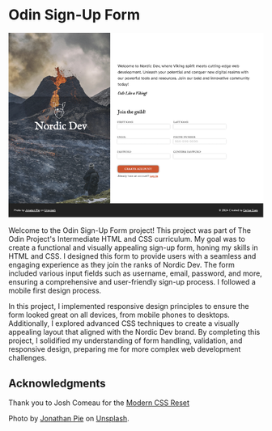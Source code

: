 # Odin Sign-Up Form

![Preview of site](sign-up-page-preview.png)

Welcome to the Odin Sign-Up Form project! This project was part of The Odin Project's Intermediate HTML and CSS curriculum. My goal was to create a functional and visually appealing sign-up form, honing my skills in HTML and CSS. I designed this form to provide users with a seamless and engaging experience as they join the ranks of Nordic Dev. The form included various input fields such as username, email, password, and more, ensuring a comprehensive and user-friendly sign-up process. I followed a mobile first design process.

In this project, I implemented responsive design principles to ensure the form looked great on all devices, from mobile phones to desktops. Additionally, I explored advanced CSS techniques to create a visually appealing layout that aligned with the Nordic Dev brand. By completing this project, I solidified my understanding of form handling, validation, and responsive design, preparing me for more complex web development challenges.

## Acknowledgments

Thank you to Josh Comeau for the [Modern CSS Reset](https://www.joshwcomeau.com/css/custom-css-reset/)

Photo by [Jonathan Pie](https://unsplash.com/@r3dmax?utm_content=creditCopyText&utm_medium=referral&utm_source=unsplash) on [Unsplash](https://unsplash.com/photos/fire-coming-from-mountain-during-daytime-g6tqHx0ME1o?utm_content=creditCopyText&utm_medium=referral&utm_source=unsplash).
